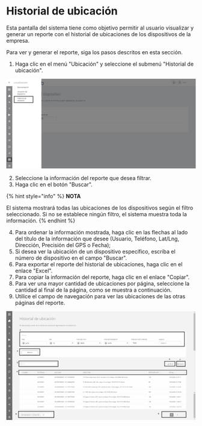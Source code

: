 # Historial de ubicación

Esta pantalla del sistema tiene como objetivo permitir al usuario visualizar y generar un reporte con el historial de ubicaciones de los dispositivos de la empresa.

Para ver y generar el reporte, siga los pasos descritos en esta sección.

1. Haga clic en el menú "Ubicación" y seleccione el submenú "Historial de ubicación".

![](<../.gitbook/assets/4 (4).png>)

2. Seleccione la información del reporte que desea filtrar.
3. Haga clic en el botón "Buscar".

{% hint style="info" %}
**NOTA**

El sistema mostrará todas las ubicaciones de los dispositivos según el filtro seleccionado. Si no se establece ningún filtro, el sistema muestra toda la información.
{% endhint %}

4. Para ordenar la información mostrada, haga clic en las flechas al lado del título de la información que desee (Usuario, Teléfono, Lat/Lng, Dirección, Precisión del GPS o Fecha);
5. Si desea ver la ubicación de un dispositivo específico, escriba el número de dispositivo en el campo "Buscar".
6. Para exportar el reporte del historial de ubicaciones, haga clic en el enlace "Excel".
7. Para copiar la información del reporte, haga clic en el enlace "Copiar".
8. Para ver una mayor cantidad de ubicaciones por página, seleccione la cantidad al final de la página, como se muestra a continuación.
9. Utilice el campo de navegación para ver las ubicaciones de las otras páginas del reporte.

![](<../.gitbook/assets/5 (4).png>)
